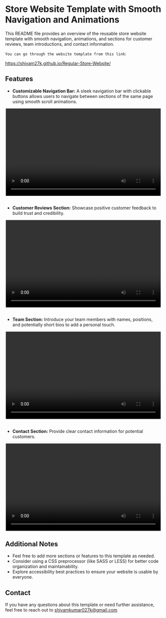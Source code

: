 # Store Website Template with Smooth Navigation and Animations

This README file provides an overview of the reusable store website template with smooth navigation, animations, and sections for customer reviews, team introductions, and contact information.

`You can go through the website template from this link`:

https://shivam27k.github.io/Regular-Store-Website/

## Features

-   **Customizable Navigation Bar:** A sleek navigation bar with clickable buttons allows users to navigate between sections of the same page using smooth scroll animations.
<div style='width:100%; display:flex; justify-content:center; margin-bottom:30px'>
<video src="videos/scrollEffect.mp4" controls style="width: 500px;aspect-ratio: 16 / 9;overflow: hidden;"  title="Title"></video>
</div>

-   **Customer Reviews Section:** Showcase positive customer feedback to build trust and credibility.

<div style='width:100%; display:flex; justify-content:center; margin-bottom:30px'>
<video src="videos/customersReview.mp4" controls style="width: 500px;aspect-ratio: 16 / 9;overflow: hidden;"  title="Title"></video>
</div>

-   **Team Section:** Introduce your team members with names, positions, and potentially short bios to add a personal touch.

<div style='width:100%; display:flex; justify-content:center; margin-bottom:30px'>
<video src="videos/teams.mp4" controls style="width: 500px;aspect-ratio: 16 / 9;overflow: hidden;"  title="Title"></video>
</div>

-   **Contact Section:** Provide clear contact information for potential customers.

<div style='width:100%; display:flex; justify-content:center; margin-bottom:30px'>
<video src="videos/contacts.mp4" controls style="width: 500px;aspect-ratio: 16 / 9;overflow: hidden;"  title="Title"></video>
</div>

## Additional Notes

-   Feel free to add more sections or features to this template as needed.
-   Consider using a CSS preprocessor (like SASS or LESS) for better code organization and maintainability.
-   Explore accessibility best practices to ensure your website is usable by everyone.

## Contact

If you have any questions about this template or need further assistance, feel free to reach out to shivamkumar027k@gmail.com
